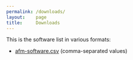 ```yaml
---
permalink: /downloads/
layout:    page
title:     Downloads
---
```


This is the software list in various formats:

- [afm-software.csv](/static/afm-software.csv) (comma-separated values)
